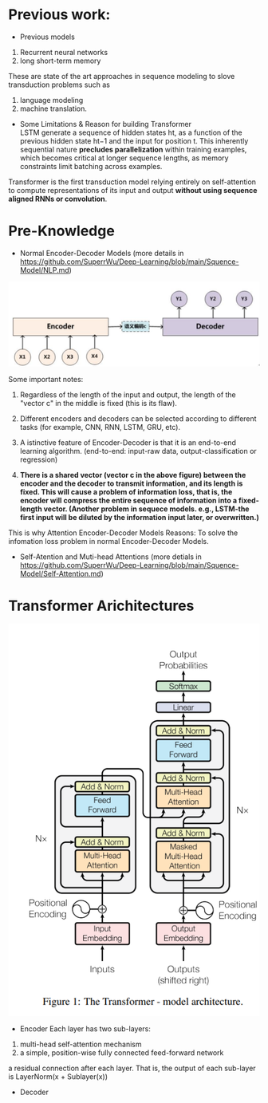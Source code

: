 # Previous work:
* Previous models
1. Recurrent neural networks
2. long short-term memory

These are state of the art approaches in sequence modeling to slove transduction problems such as 
1. language modeling
2. machine translation.
* Some Limitations & Reason for building Transformer\
LSTM generate a sequence of hidden states ht, as a function of the previous hidden state ht−1 and the input for position t. This inherently sequential nature **precludes parallelization** within training examples, which becomes critical at longer sequence lengths, as memory constraints limit batching across examples.

Transformer is the first transduction model relying entirely on self-attention to compute representations of its input and output **without using sequence aligned RNNs or convolution**.

# Pre-Knowledge
* Normal Encoder-Decoder Models (more details in https://github.com/SuperrWu/Deep-Learning/blob/main/Squence-Model/NLP.md)
<div align=center>
<img src="https://github.com/SuperrWu/Deep-Learning/blob/main/figures/encode-decode.PNG?raw=true"/>
</div>

Some important notes:

1. Regardless of the length of the input and output, the length of the "vector c" in the middle is fixed (this is its flaw).

2. Different encoders and decoders can be selected according to different tasks (for example, CNN, RNN, LSTM, GRU, etc).

3. A  istinctive feature of Encoder-Decoder is that it is an end-to-end learning algorithm. (end-to-end: input-raw data, output-classification or regression)

4. **There is a shared vector (vector c in the above figure) between the encoder and the decoder to transmit information, and its length is fixed. This will cause a problem of information loss, that is, the encoder will compress the entire sequence of information into a fixed-length vector. (Another problem in sequece models. e.g., LSTM-the first input will be diluted by the information input later, or overwritten.)**

This is why Attention Encoder-Decoder Models
Reasons: To solve the infomation loss problem in normal Encoder-Decoder Models.

* Self-Atention and Muti-head Attentions (more detials in https://github.com/SuperrWu/Deep-Learning/blob/main/Squence-Model/Self-Attention.md)


# Transformer Arichitectures
<div align=center>
<img src="https://github.com/SuperrWu/Deep-Learning/blob/main/figures/transformer_model_architecture.PNG?raw=true"/>
</div>

* Encoder
Each layer has two sub-layers:
1. multi-head self-attention mechanism
2. a simple, position-wise fully connected feed-forward network

a residual connection after each layer. That is, the output of each sub-layer is LayerNorm(x + Sublayer(x))
* Decoder



